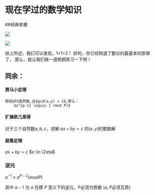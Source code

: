 # 现在学过的数学知识

##经典老梗

![](https://cdn.luogu.com.cn/upload/image_hosting/n21qdfxq.png)

![](https://cdn.luogu.com.cn/upload/image_hosting/zf7sdkkw.png)

综上所述，我们可以发现，1+1=2！
好的，你已经知道了数论的最基本的原理了。
那么，就让我们做一道例题练习一下吧！

## 同余：

#### 费马小定理

  	假如$P$是质数,且$gcd(a,p) = 1$,那么：
  		$a^{p-1} \equiv 1 (mod P)$
  	
#### 扩展欧几里得

   对于三个自然数$a,b,c$，求解 $ax + by = c$ 的$(x,y)$的整数解

#### 裴蜀定理

  $ax + by = c$ $x \in \Zeta$


### 逆元
$a^{-1} \equiv a^{P-2} (mod P)$

其中 $a-1$ 为 $a$ 在模 $P$ 意义下的逆元，P必须为质数 $(a,P$必须互质$)$

